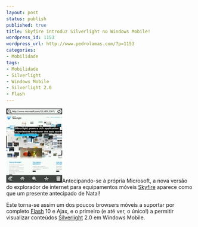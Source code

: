 ```yaml
---
layout: post
status: publish
published: true
title: Skyfire introduz Silverlight no Windows Mobile!
wordpress_id: 1153
wordpress_url: http://www.pedrolamas.com/?p=1153
categories:
- Mobilidade
tags:
- Mobilidade
- Silverlight
- Windows Mobile
- Silverlight 2.0
- Flash
---
```

[![Skyfire with Silverlight](wp-content/uploads/2009/12/Skyfire-with-Silverlight-Thumb.jpg)](wp-content/uploads/2009/12/Skyfire-with-Silverlight.jpg "Skyfire with Silverlight")Antecipando-se à própria Microsoft, a nova versão do explorador de internet para equipamentos móveis [Skyfire](http://www.skyfire.com/) aparece como que um presente antecipado de Natal!

Este torna-se assim um dos poucos browsers móveis a suportar por completo [Flash](http://www.adobe.com/products/flash/) 10 e Ajax, e o primeiro (e até ver, o único!) a permitir visualizar conteúdos [Silverlight](http://silverlight.net/) 2.0 em Windows Mobile.
